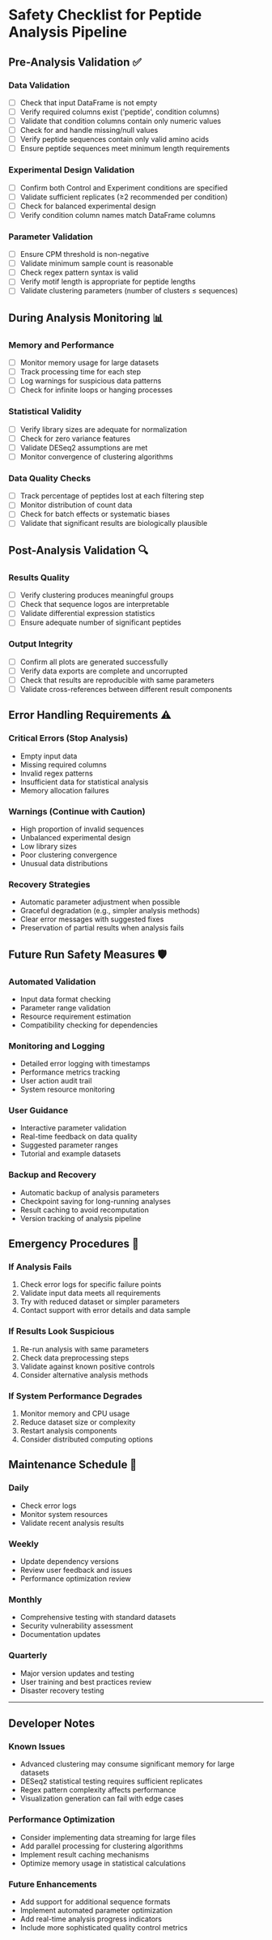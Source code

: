 # Safety Checklist for Peptide Analysis Pipeline

## Pre-Analysis Validation ✅

### Data Validation
- [ ] Check that input DataFrame is not empty
- [ ] Verify required columns exist ('peptide', condition columns)
- [ ] Validate that condition columns contain only numeric values
- [ ] Check for and handle missing/null values
- [ ] Verify peptide sequences contain only valid amino acids
- [ ] Ensure peptide sequences meet minimum length requirements

### Experimental Design Validation  
- [ ] Confirm both Control and Experiment conditions are specified
- [ ] Validate sufficient replicates (≥2 recommended per condition)
- [ ] Check for balanced experimental design
- [ ] Verify condition column names match DataFrame columns

### Parameter Validation
- [ ] Ensure CPM threshold is non-negative
- [ ] Validate minimum sample count is reasonable
- [ ] Check regex pattern syntax is valid
- [ ] Verify motif length is appropriate for peptide lengths
- [ ] Validate clustering parameters (number of clusters ≤ sequences)

## During Analysis Monitoring 📊

### Memory and Performance
- [ ] Monitor memory usage for large datasets
- [ ] Track processing time for each step
- [ ] Log warnings for suspicious data patterns
- [ ] Check for infinite loops or hanging processes

### Statistical Validity
- [ ] Verify library sizes are adequate for normalization
- [ ] Check for zero variance features
- [ ] Validate DESeq2 assumptions are met
- [ ] Monitor convergence of clustering algorithms

### Data Quality Checks
- [ ] Track percentage of peptides lost at each filtering step
- [ ] Monitor distribution of count data
- [ ] Check for batch effects or systematic biases
- [ ] Validate that significant results are biologically plausible

## Post-Analysis Validation 🔍

### Results Quality
- [ ] Verify clustering produces meaningful groups
- [ ] Check that sequence logos are interpretable
- [ ] Validate differential expression statistics
- [ ] Ensure adequate number of significant peptides

### Output Integrity
- [ ] Confirm all plots are generated successfully
- [ ] Verify data exports are complete and uncorrupted
- [ ] Check that results are reproducible with same parameters
- [ ] Validate cross-references between different result components

## Error Handling Requirements ⚠️

### Critical Errors (Stop Analysis)
- Empty input data
- Missing required columns
- Invalid regex patterns  
- Insufficient data for statistical analysis
- Memory allocation failures

### Warnings (Continue with Caution)
- High proportion of invalid sequences
- Unbalanced experimental design  
- Low library sizes
- Poor clustering convergence
- Unusual data distributions

### Recovery Strategies
- Automatic parameter adjustment when possible
- Graceful degradation (e.g., simpler analysis methods)
- Clear error messages with suggested fixes
- Preservation of partial results when analysis fails

## Future Run Safety Measures 🛡️

### Automated Validation
- Input data format checking
- Parameter range validation
- Resource requirement estimation
- Compatibility checking for dependencies

### Monitoring and Logging
- Detailed error logging with timestamps
- Performance metrics tracking
- User action audit trail
- System resource monitoring

### User Guidance
- Interactive parameter validation
- Real-time feedback on data quality
- Suggested parameter ranges
- Tutorial and example datasets

### Backup and Recovery
- Automatic backup of analysis parameters
- Checkpoint saving for long-running analyses
- Result caching to avoid recomputation
- Version tracking of analysis pipeline

## Emergency Procedures 🚨

### If Analysis Fails
1. Check error logs for specific failure points
2. Validate input data meets all requirements
3. Try with reduced dataset or simpler parameters
4. Contact support with error details and data sample

### If Results Look Suspicious
1. Re-run analysis with same parameters
2. Check data preprocessing steps
3. Validate against known positive controls
4. Consider alternative analysis methods

### If System Performance Degrades
1. Monitor memory and CPU usage
2. Reduce dataset size or complexity
3. Restart analysis components
4. Consider distributed computing options

## Maintenance Schedule 📅

### Daily
- Check error logs
- Monitor system resources
- Validate recent analysis results

### Weekly  
- Update dependency versions
- Review user feedback and issues
- Performance optimization review

### Monthly
- Comprehensive testing with standard datasets
- Security vulnerability assessment
- Documentation updates

### Quarterly
- Major version updates and testing
- User training and best practices review
- Disaster recovery testing

---

## Developer Notes

### Known Issues
- Advanced clustering may consume significant memory for large datasets
- DESeq2 statistical testing requires sufficient replicates
- Regex pattern complexity affects performance
- Visualization generation can fail with edge cases

### Performance Optimization
- Consider implementing data streaming for large files
- Add parallel processing for clustering algorithms
- Implement result caching mechanisms
- Optimize memory usage in statistical calculations

### Future Enhancements
- Add support for additional sequence formats
- Implement automated parameter optimization
- Add real-time analysis progress indicators
- Include more sophisticated quality control metrics